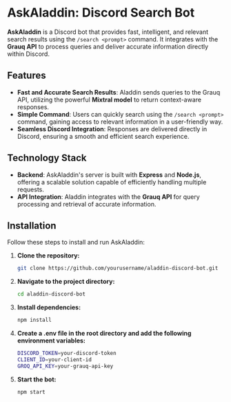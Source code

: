 # AskAladdin: Discord Search Bot

**AskAladdin** is a Discord bot that provides fast, intelligent, and relevant search results using the `/search <prompt>` command. It integrates with the **Grauq API** to process queries and deliver accurate information directly within Discord.

## Features

- **Fast and Accurate Search Results**: Aladdin sends queries to the Grauq API, utilizing the powerful **Mixtral model** to return context-aware responses.
- **Simple Command**: Users can quickly search using the `/search <prompt>` command, gaining access to relevant information in a user-friendly way.
- **Seamless Discord Integration**: Responses are delivered directly in Discord, ensuring a smooth and efficient search experience.

## Technology Stack

- **Backend**: AskAladdin's server is built with **Express** and **Node.js**, offering a scalable solution capable of efficiently handling multiple requests.
- **API Integration**: Aladdin integrates with the **Grauq API** for query processing and retrieval of accurate information.

## Installation

Follow these steps to install and run AskAladdin:

1. **Clone the repository:**
   ```bash
   git clone https://github.com/yourusername/aladdin-discord-bot.git
2. **Navigate to the project directory:**
    ```bash
    cd aladdin-discord-bot
3. **Install dependencies:**
    ```bash 
    npm install
4. **Create a .env file in the root directory and add the following environment variables:**
    ```bash
    DISCORD_TOKEN=your-discord-token
    CLIENT_ID=your-client-id
    GROQ_API_KEY=your-grauq-api-key
5. **Start the bot:**
    ```bash 
    npm start

